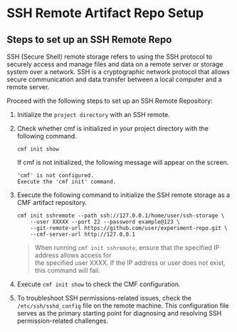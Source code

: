 # SSH Remote Artifact Repo Setup
## Steps to set up an SSH Remote Repo
SSH (Secure Shell) remote storage refers to using the SSH protocol to securely
access and manage files and data on a remote server or storage system over a
network. SSH is a cryptographic network protocol that allows secure
communication and data transfer between a local computer and a remote server.

Proceed with the following steps to set up an SSH Remote Repository:

1. Initialize the `project directory` with an SSH remote.
2. Check whether cmf is initialized in your project directory with the following command.
   ```
   cmf init show
   ```
   If cmf is not initialized, the following message will appear on the screen.
   ```
   'cmf' is not configured.
   Execute the 'cmf init' command.
   ```

3.  Execute the following command to initialize the SSH remote storage as a CMF artifact repository.
    ```
    cmf init sshremote --path ssh://127.0.0.1/home/user/ssh-storage \
        --user XXXXX --port 22 --password example@123 \
        --git-remote-url https://github.com/user/experiment-repo.git \
        --cmf-server-url http://127.0.0.1
    ```
    > When running `cmf init sshremote`, ensure that the specified IP address allows access for \
    the specified user XXXX. If the IP address or user does not exist, this command will fail.

4. Execute `cmf init show` to check the CMF configuration.
5. To troubleshoot SSH permissions-related issues, check the `/etc/ssh/sshd_config` file on the
   remote machine. This configuration file serves as the primary starting point for diagnosing
   and resolving SSH permission-related challenges.
